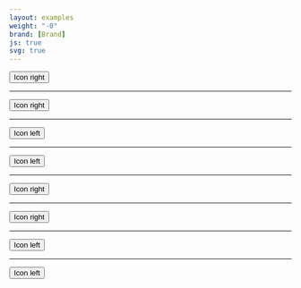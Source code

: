 ```yaml
---
layout: examples
weight: "-0"
brand: [Brand]
js: true
svg: true
---
```


<button type="button" class="btn btn-primary">
	<span class="btn-text">Icon right</span>
	<span class="btn-icon icon icon-size-sm icon-print" data-grunticon-embed></span>
</button>

<hr>

<button type="button" class="btn btn-primary btn-soft">
	<span class="btn-text">Icon right</span>
	<span class="btn-icon icon icon-size-sm icon-print" data-grunticon-embed></span>
</button>

<hr>

<button type="button" class="btn btn-hero">
	<span class="btn-icon btn-icon-left icon icon-size-sm icon-print" data-grunticon-embed></span>
	<span class="btn-text">Icon left</span>
</button>

<hr>

<button type="button" class="btn btn-hero btn-soft">
	<span class="btn-icon btn-icon-left icon icon-size-sm icon-print" data-grunticon-embed></span>
	<span class="btn-text">Icon left</span>
</button>

<hr>

<button type="button" class="btn btn-neutral">
	<span class="btn-text">Icon right</span>
	<span class="btn-icon icon icon-size-sm icon-print" data-grunticon-embed></span>
</button>

<hr>

<button type="button" class="btn btn-neutral btn-soft">
	<span class="btn-text">Icon right</span>
	<span class="btn-icon icon icon-size-sm icon-print" data-grunticon-embed></span>
</button>

<hr>

<button type="button" class="btn btn-faint">
	<span class="btn-icon btn-icon-left icon icon-size-sm icon-print" data-grunticon-embed></span>
	<span class="btn-text">Icon left</span>
</button>

<hr>

<button type="button" class="btn btn-faint btn-soft">
	<span class="btn-icon btn-icon-left icon icon-size-sm icon-print" data-grunticon-embed></span>
	<span class="btn-text">Icon left</span>
</button>